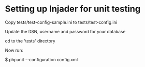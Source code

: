 # Setting up Injader for unit testing

Copy tests/test-config-sample.ini to tests/test-config.ini

Update the DSN, username and password for your database

cd to the 'tests' directory

Now run:

$ phpunit --configuration config.xml

